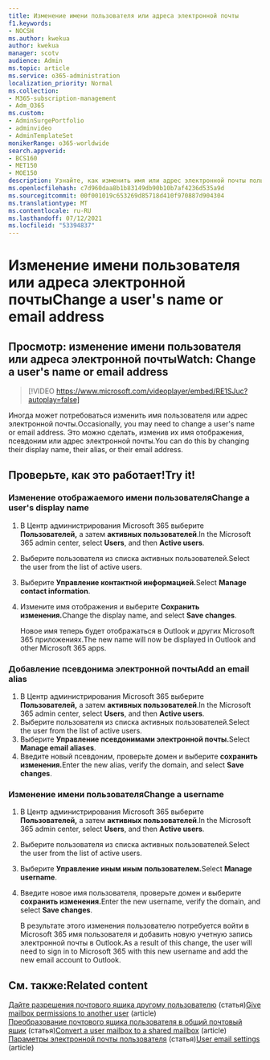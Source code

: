 ```yaml
---
title: Изменение имени пользователя или адреса электронной почты
f1.keywords:
- NOCSH
ms.author: kwekua
author: kwekua
manager: scotv
audience: Admin
ms.topic: article
ms.service: o365-administration
localization_priority: Normal
ms.collection:
- M365-subscription-management
- Adm_O365
ms.custom:
- AdminSurgePortfolio
- adminvideo
- AdminTemplateSet
monikerRange: o365-worldwide
search.appverid:
- BCS160
- MET150
- MOE150
description: Узнайте, как изменить имя или адрес электронной почты пользователя, изменив имя отображения, псевдоним или адрес электронной почты.
ms.openlocfilehash: c7d960daa8b1b83149db90b10b7af4236d535a9d
ms.sourcegitcommit: 00f001019c653269d85718d410f970887d904304
ms.translationtype: MT
ms.contentlocale: ru-RU
ms.lasthandoff: 07/12/2021
ms.locfileid: "53394837"
---
```

# <a name="change-a-users-name-or-email-address"></a><span data-ttu-id="0e20d-103">Изменение имени пользователя или адреса электронной почты</span><span class="sxs-lookup"><span data-stu-id="0e20d-103">Change a user's name or email address</span></span>

## <a name="watch-change-a-users-name-or-email-address"></a><span data-ttu-id="0e20d-104">Просмотр: изменение имени пользователя или адреса электронной почты</span><span class="sxs-lookup"><span data-stu-id="0e20d-104">Watch: Change a user's name or email address</span></span>

> [!VIDEO https://www.microsoft.com/videoplayer/embed/RE1SJuc?autoplay=false]

<span data-ttu-id="0e20d-105">Иногда может потребоваться изменить имя пользователя или адрес электронной почты.</span><span class="sxs-lookup"><span data-stu-id="0e20d-105">Occasionally, you may need to change a user's name or email address.</span></span> <span data-ttu-id="0e20d-106">Это можно сделать, изменив их имя отображения, псевдоним или адрес электронной почты.</span><span class="sxs-lookup"><span data-stu-id="0e20d-106">You can do this by changing their display name, their alias, or their email address.</span></span> 

## <a name="try-it"></a><span data-ttu-id="0e20d-107">Проверьте, как это работает!</span><span class="sxs-lookup"><span data-stu-id="0e20d-107">Try it!</span></span>

### <a name="change-a-users-display-name"></a><span data-ttu-id="0e20d-108">Изменение отображаемого имени пользователя</span><span class="sxs-lookup"><span data-stu-id="0e20d-108">Change a user's display name</span></span>

1. <span data-ttu-id="0e20d-109">В Центр администрирования Microsoft 365 выберите **Пользователей,** а затем **активных пользователей**.</span><span class="sxs-lookup"><span data-stu-id="0e20d-109">In the Microsoft 365 admin center, select **Users**, and then **Active users**.</span></span>
1. <span data-ttu-id="0e20d-110">Выберите пользователя из списка активных пользователей.</span><span class="sxs-lookup"><span data-stu-id="0e20d-110">Select the user from the list of active users.</span></span>
1. <span data-ttu-id="0e20d-111">Выберите **Управление контактной информацией.**</span><span class="sxs-lookup"><span data-stu-id="0e20d-111">Select **Manage contact information**.</span></span>
1. <span data-ttu-id="0e20d-112">Измените имя отображения и выберите **Сохранить изменения.**</span><span class="sxs-lookup"><span data-stu-id="0e20d-112">Change the display name, and select **Save changes**.</span></span>

    <span data-ttu-id="0e20d-113">Новое имя теперь будет отображаться в Outlook и других Microsoft 365 приложениях.</span><span class="sxs-lookup"><span data-stu-id="0e20d-113">The new name will now be displayed in Outlook and other Microsoft 365 apps.</span></span>

### <a name="add-an-email-alias"></a><span data-ttu-id="0e20d-114">Добавление псевдонима электронной почты</span><span class="sxs-lookup"><span data-stu-id="0e20d-114">Add an email alias</span></span>

1. <span data-ttu-id="0e20d-115">В Центр администрирования Microsoft 365 выберите **Пользователей,** а затем **активных пользователей**.</span><span class="sxs-lookup"><span data-stu-id="0e20d-115">In the Microsoft 365 admin center, select **Users**, and then **Active users**.</span></span>
1. <span data-ttu-id="0e20d-116">Выберите пользователя из списка активных пользователей.</span><span class="sxs-lookup"><span data-stu-id="0e20d-116">Select the user from the list of active users.</span></span>
1. <span data-ttu-id="0e20d-117">Выберите **Управление псевдонимами электронной почты.**</span><span class="sxs-lookup"><span data-stu-id="0e20d-117">Select **Manage email aliases**.</span></span>
1. <span data-ttu-id="0e20d-118">Введите новый псевдоним, проверьте домен и выберите **сохранить изменения.**</span><span class="sxs-lookup"><span data-stu-id="0e20d-118">Enter the new alias, verify the domain, and select **Save changes**.</span></span>

### <a name="change-a-username"></a><span data-ttu-id="0e20d-119">Изменение имени пользователя</span><span class="sxs-lookup"><span data-stu-id="0e20d-119">Change a username</span></span>

1. <span data-ttu-id="0e20d-120">В Центр администрирования Microsoft 365 выберите **Пользователей,** а затем **активных пользователей**.</span><span class="sxs-lookup"><span data-stu-id="0e20d-120">In the Microsoft 365 admin center, select **Users**, and then **Active users**.</span></span>
1. <span data-ttu-id="0e20d-121">Выберите пользователя из списка активных пользователей.</span><span class="sxs-lookup"><span data-stu-id="0e20d-121">Select the user from the list of active users.</span></span>
1. <span data-ttu-id="0e20d-122">Выберите **Управление иным иным пользователем.**</span><span class="sxs-lookup"><span data-stu-id="0e20d-122">Select **Manage username**.</span></span>
1. <span data-ttu-id="0e20d-123">Введите новое имя пользователя, проверьте домен и выберите **сохранить изменения.**</span><span class="sxs-lookup"><span data-stu-id="0e20d-123">Enter the new username, verify the domain, and select **Save changes**.</span></span>

    <span data-ttu-id="0e20d-124">В результате этого изменения пользователю потребуется войти в Microsoft 365 имя пользователя и добавить новую учетную запись электронной почты в Outlook.</span><span class="sxs-lookup"><span data-stu-id="0e20d-124">As a result of this change, the user will need to sign in to Microsoft 365 with this new username and add the new email account to Outlook.</span></span>

## <a name="related-content"></a><span data-ttu-id="0e20d-125">См. также:</span><span class="sxs-lookup"><span data-stu-id="0e20d-125">Related content</span></span>

<span data-ttu-id="0e20d-126">[Дайте разрешения почтового ящика другому пользователю](../admin/add-users/give-mailbox-permissions-to-another-user.md) (статья)</span><span class="sxs-lookup"><span data-stu-id="0e20d-126">[Give mailbox permissions to another user](../admin/add-users/give-mailbox-permissions-to-another-user.md) (article)</span></span>\
<span data-ttu-id="0e20d-127">[Преобразование почтового ящика пользователя в общий почтовый ящик](../admin/email/convert-user-mailbox-to-shared-mailbox.md) (статья)</span><span class="sxs-lookup"><span data-stu-id="0e20d-127">[Convert a user mailbox to a shared mailbox](../admin/email/convert-user-mailbox-to-shared-mailbox.md) (article)</span></span>\
<span data-ttu-id="0e20d-128">[Параметры электронной почты пользователя](../admin/email/office-365-user-email-settings.md) (статья)</span><span class="sxs-lookup"><span data-stu-id="0e20d-128">[User email settings](../admin/email/office-365-user-email-settings.md) (article)</span></span>
